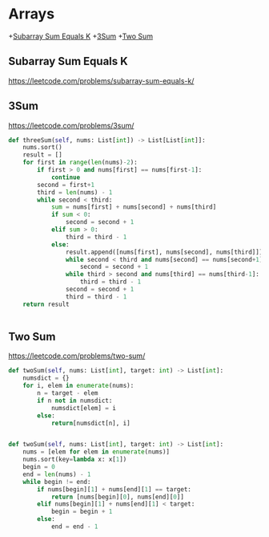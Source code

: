 # Arrays

+[Subarray Sum Equals K](#subarray-sum-equals-k)
+[3Sum](#3sum)
+[Two Sum](#two-sum)

## Subarray Sum Equals K

https://leetcode.com/problems/subarray-sum-equals-k/

## 3Sum

https://leetcode.com/problems/3sum/

```python
def threeSum(self, nums: List[int]) -> List[List[int]]:
    nums.sort()
    result = []
    for first in range(len(nums)-2):
        if first > 0 and nums[first] == nums[first-1]:
            continue
        second = first+1
        third = len(nums) - 1
        while second < third:
            sum = nums[first] + nums[second] + nums[third]
            if sum < 0:
                second = second + 1
            elif sum > 0:
                third = third - 1
            else:
                result.append([nums[first], nums[second], nums[third]])
                while second < third and nums[second] == nums[second+1]:
                    second = second + 1
                while third > second and nums[third] == nums[third-1]:
                    third = third - 1
                second = second + 1
                third = third - 1
    return result
    
```

## Two Sum

https://leetcode.com/problems/two-sum/

```python
def twoSum(self, nums: List[int], target: int) -> List[int]:
    numsdict = {}
    for i, elem in enumerate(nums):
        n = target - elem
        if n not in numsdict:
            numsdict[elem] = i
        else:
            return[numsdict[n], i]


def twoSum(self, nums: List[int], target: int) -> List[int]:
    nums = [elem for elem in enumerate(nums)]
    nums.sort(key=lambda x: x[1])
    begin = 0
    end = len(nums) - 1
    while begin != end:
        if nums[begin][1] + nums[end][1] == target:
            return [nums[begin][0], nums[end][0]]
        elif nums[begin][1] + nums[end][1] < target:
            begin = begin + 1
        else:
            end = end - 1

```
